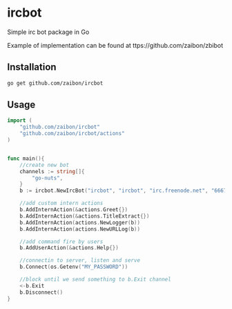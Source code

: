 # ircbot

Simple irc bot package in Go

Example of implementation can be found at ttps://github.com/zaibon/zbibot

## Installation

````bash
go get github.com/zaibon/ircbot
````

## Usage

```go
import (
	"github.com/zaibon/ircbot"
	"github.com/zaibon/ircbot/actions"
)


func main(){
	//create new bot
	channels := string[]{
		"go-nuts",
	}
	b := ircbot.NewIrcBot("ircbot", "ircbot", "irc.freenode.net", "6667", channels, "irc.db")

	//add custom intern actions
	b.AddInternAction(&actions.Greet{})
	b.AddInternAction(&actions.TitleExtract{})
	b.AddInternAction(actions.NewLogger(b))
	b.AddInternAction(actions.NewURLLog(b))

	//add command fire by users
	b.AddUserAction(&actions.Help{})

	//connectin to server, listen and serve
	b.Connect(os.Getenv("MY_PASSWORD"))

	//block until we send something to b.Exit channel
	<-b.Exit
	b.Disconnect()
}
```
